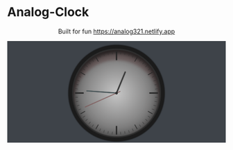# Analog-Clock

<p align="center">
  Built for fun  
  <a href="https://analog321.netlify.app">https://analog321.netlify.app</a>
</p>

![Clock](/Clock.png)
